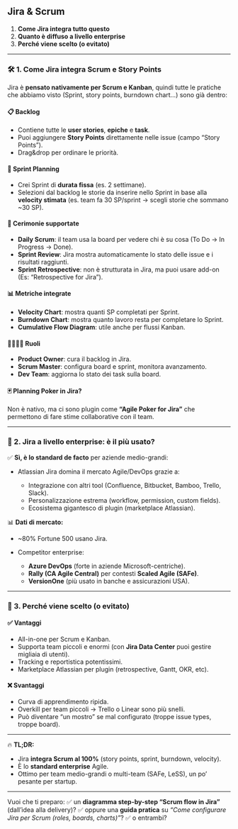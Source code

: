 ## Jira & Scrum

1. **Come Jira integra tutto questo**
2. **Quanto è diffuso a livello enterprise**
3. **Perché viene scelto (o evitato)**

---

### 🛠️ 1. **Come Jira integra Scrum e Story Points**

Jira è **pensato nativamente per Scrum e Kanban**, quindi tutte le pratiche che abbiamo visto (Sprint, story points, burndown chart…) sono già dentro:

#### 📋 **Backlog**

- Contiene tutte le **user stories**, **epiche** e **task**.
- Puoi aggiungere **Story Points** direttamente nelle issue (campo “Story Points”).
- Drag\&drop per ordinare le priorità.

#### 🚀 **Sprint Planning**

- Crei Sprint di **durata fissa** (es. 2 settimane).
- Selezioni dal backlog le storie da inserire nello Sprint in base alla **velocity stimata** (es. team fa 30 SP/sprint → scegli storie che sommano \~30 SP).

#### 📅 **Cerimonie supportate**

- **Daily Scrum**: il team usa la board per vedere chi è su cosa (To Do → In Progress → Done).
- **Sprint Review**: Jira mostra automaticamente lo stato delle issue e i risultati raggiunti.
- **Sprint Retrospective**: non è strutturata in Jira, ma puoi usare add-on (Es: “Retrospective for Jira”).

#### 📊 **Metriche integrate**

- **Velocity Chart**: mostra quanti SP completati per Sprint.
- **Burndown Chart**: mostra quanto lavoro resta per completare lo Sprint.
- **Cumulative Flow Diagram**: utile anche per flussi Kanban.

#### 👨‍👩‍👧‍👦 **Ruoli**

- **Product Owner**: cura il backlog in Jira.
- **Scrum Master**: configura board e sprint, monitora avanzamento.
- **Dev Team**: aggiorna lo stato dei task sulla board.

#### 🃏 **Planning Poker in Jira?**

Non è nativo, ma ci sono plugin come **“Agile Poker for Jira”** che permettono di fare stime collaborative con il team.

---

### 🏢 2. **Jira a livello enterprise: è il più usato?**

✅ **Sì, è lo standard de facto** per aziende medio-grandi:

- Atlassian Jira domina il mercato Agile/DevOps grazie a:

  - Integrazione con altri tool (Confluence, Bitbucket, Bamboo, Trello, Slack).
  - Personalizzazione estrema (workflow, permission, custom fields).
  - Ecosistema gigantesco di plugin (marketplace Atlassian).

📊 **Dati di mercato:**

- \~80% Fortune 500 usano Jira.
- Competitor enterprise:

  - **Azure DevOps** (forte in aziende Microsoft-centriche).
  - **Rally (CA Agile Central)** per contesti **Scaled Agile (SAFe)**.
  - **VersionOne** (più usato in banche e assicurazioni USA).

---

### 🤔 3. **Perché viene scelto (o evitato)**

#### ✅ **Vantaggi**

- All-in-one per Scrum e Kanban.
- Supporta team piccoli e enormi (con **Jira Data Center** puoi gestire migliaia di utenti).
- Tracking e reportistica potentissimi.
- Marketplace Atlassian per plugin (retrospective, Gantt, OKR, etc).

#### ❌ **Svantaggi**

- Curva di apprendimento ripida.
- Overkill per team piccoli → Trello o Linear sono più snelli.
- Può diventare “un mostro” se mal configurato (troppe issue types, troppe board).

---

🔥 **TL;DR:**

- Jira **integra Scrum al 100%** (story points, sprint, burndown, velocity).
- È lo **standard enterprise** Agile.
- Ottimo per team medio-grandi o multi-team (SAFe, LeSS), un po’ pesante per startup.

---

Vuoi che ti preparo:
✅ un **diagramma step-by-step “Scrum flow in Jira”** (dall’idea alla delivery)?
✅ oppure una **guida pratica** su _“Come configurare Jira per Scrum (roles, boards, charts)”_?
✅ o entrambi?
